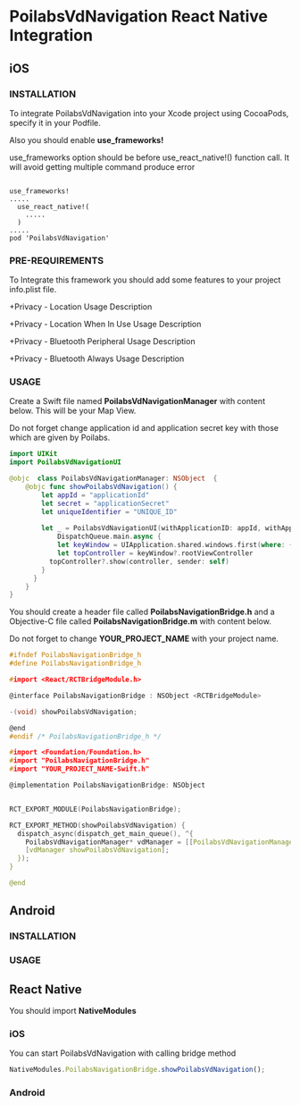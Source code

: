 # PoilabsVdNavigation React Native Integration

## iOS

### INSTALLATION

To integrate PoilabsVdNavigation into your Xcode project using CocoaPods, specify it in your Podfile. 

Also you should enable **use_frameworks!**

use\_frameworks option should be before use\_react\_native!() function call. It will avoid getting multiple command produce error

```curl

use_frameworks!
.....
  use_react_native!(
    .....
  )
.....
pod 'PoilabsVdNavigation'

```

### PRE-REQUIREMENTS

To Integrate this framework you should add some features to your project info.plist file.

+Privacy - Location Usage Description

+Privacy - Location When In Use Usage Description

+Privacy - Bluetooth Peripheral Usage Description

+Privacy - Bluetooth Always Usage Description

### USAGE

Create a Swift file named **PoilabsVdNavigationManager** with content below. This will be your Map View. 

Do not forget change application id and application secret key with those which are given by Poilabs.

```Swift
import UIKit
import PoilabsVdNavigationUI

@objc  class PoilabsVdNavigationManager: NSObject  {
    @objc func showPoilabsVdNavigation() {
        let appId = "applicationId"
        let secret = "applicationSecret"
        let uniqueIdentifier = "UNIQUE_ID"
    
        let _ = PoilabsVdNavigationUI(withApplicationID: appId, withApplicationSecret: secret, withUniqueIdentifier: uniqueIdentifier) { controller in
            DispatchQueue.main.async {
            let keyWindow = UIApplication.shared.windows.first(where: { $0.isKeyWindow }) ?? UIApplication.shared.windows.first
            let topController = keyWindow?.rootViewController
          topController?.show(controller, sender: self)
        }
      }
    }
}

```

You should create a header file called **PoilabsNavigationBridge.h** and a Objective-C file  called **PoilabsNavigationBridge.m** with content below. 

Do not forget to change **YOUR_PROJECT_NAME** with your project name.
 
```c
#ifndef PoilabsNavigationBridge_h
#define PoilabsNavigationBridge_h

#import <React/RCTBridgeModule.h>

@interface PoilabsNavigationBridge : NSObject <RCTBridgeModule>

-(void) showPoilabsVdNavigation;

@end
#endif /* PoilabsNavigationBridge_h */
```

```c
#import <Foundation/Foundation.h>
#import "PoilabsNavigationBridge.h"
#import "YOUR_PROJECT_NAME-Swift.h"

@implementation PoilabsNavigationBridge: NSObject


RCT_EXPORT_MODULE(PoilabsNavigationBridge);

RCT_EXPORT_METHOD(showPoilabsVdNavigation) {
  dispatch_async(dispatch_get_main_queue(), ^{
    PoilabsVdNavigationManager* vdManager = [[PoilabsVdNavigationManager alloc] init];
    [vdManager showPoilabsVdNavigation];
  });
}

@end
```



## Android

### INSTALLATION

### USAGE

## React Native

You should import **NativeModules**

### iOS

You can start PoilabsVdNavigation with calling bridge method

```js
NativeModules.PoilabsNavigationBridge.showPoilabsVdNavigation();
```

### Android



